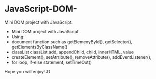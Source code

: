# JavaScript-DOM-
Mini DOM project with JavaScript.

- Mini DOM project with JavaScript.
- Using:
- document function such as getElemenyById(), getSelector(), getElementsByClassName()
- classList classList.add, appendChild, child, innerHTML, value
- createElement(), setAtrribute(), removeAttribute(),  addEventListener(),
- for loop, if-else statement, setTimeOut()

Hope you will enjoy! :D
